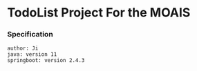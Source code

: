 # TodoList Project For the MOAIS

### Specification
```
author: Ji
java: version 11
springboot: version 2.4.3
```
